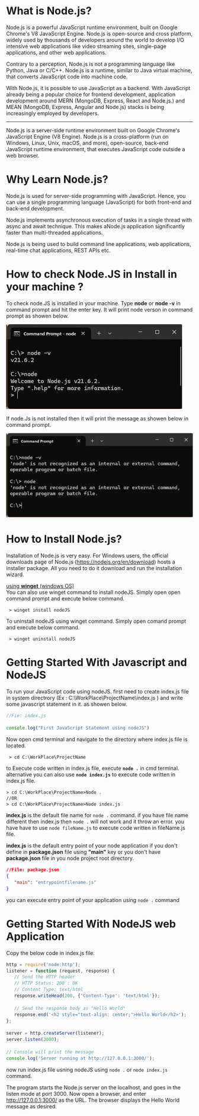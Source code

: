 # What is Node.js?
Node.js is a powerful JavaScript runtime environment, built on Google Chrome's V8 JavaScript Engine. Node.js is open-source and cross platform, widely used by thousands of developers around the world to develop I/O intensive web applications like video streaming sites, single-page applications, and other web applications.

Contrary to a perception, Node.js is not a programming language like Python, Java or C/C++. Node.js is a runtime, similar to Java virtual machine, that converts JavaScript code into machine code.

With Node.js, it is possible to use JavaScript as a backend. With JavaScript already being a popular choice for frontend development, application development around MERN (MongoDB, Express, React and Node.js.) and MEAN (MongoDB, Express, Angular and Node.js) stacks is being increasingly employed by developers.

----------------------------------
Node.js is a server-side runtime environment built on Google Chrome's JavaScript Engine (V8 Engine). Node.js is a cross-platform (run on Windows, Linux, Unix, macOS, and more), open-source, back-end JavaScript runtime environment, that executes JavaScript code outside a web browser.


# Why Learn Node.js?
Node.js is used for server-side programming with JavaScript. Hence, you can use a single programming language (JavaScript) for both front-end and back-end development.

Node.js implements asynchronous execution of tasks in a single thread with async and await technique. This makes aNode.js application significantly faster than multi-threaded applications.

Node.js is being used to build command line applications, web applications, real-time chat applications, REST APIs etc.
   
# How to check Node.JS in Install in your machine ?
To check node.JS is installed in your machine. Type **node** or **node -v** in command prompt and hit the enter key. It will print node verson in command prompt as showen below.

  ![Screenshot](https://github.com/ladpriteshkumar/Learn-NodeJS/blob/e122d6f4f4c75feab576bb5e784ad28929c4a53a/Images/node%20and%20node_v%20command.png)

If node.Js is not installed then it will print the message as showen below in command prompt.
 
  ![Screenshot](/Images/node_and_node-v_command_node_not_install.png)

# How to Install Node.js?
Installation of Node.js is very easy. For Windows users, the official downloads page of Node.js (https://nodejs.org/en/download) hosts a installer package. All you need to do it download and run the installation wizard.

<ins>using **winget** (windows OS)</ins><br> 
You can also use winget command to install nodeJS. Simply open open command prompt and execute below command.

```command prompt
 > winget install nodeJS
```
To uninstall nodeJS using winget command. Simply open comand prompt and execute below command.

```command prompt
 > winget uninstall nodeJS
```

# Getting Started With Javascript and NodeJS 
To run your JavaScript code using nodeJS. first need to create index.js file in system directrory (Ex : C:\WorkPlace\ProjectName\index.js ) and write some javascript statement in it. as showen below.


```JavaScript
//Fie: index.js

console.log("First JavaScript Statement using nodeJS")

```

Now open cmd terminal and navigate to the directory where index.js file is located.

```Command Propmt
 > cd C:\WorkPlace\ProjectName
```

to Execute code written in index.js file, execute **```node .```** in cmd terminal. alternative you can also use **```node index.js```** to execute code written in index.js file.<br> 

```command Prompt
> cd C:\WorkPlace\ProjectName>Node .
//OR
> cd C:\WorkPlace\ProjectName>Node index.js
```

**index.js** is the default file name for ```node .``` command. if you have file name different then index.js then ```node .``` will not work and it throw an error. you have have to use ```node fileName.js``` to execute code written in fileName.js file.



**index.js** is the default entry point of  your node application if you don't define in **package.json** file using **"main"** key or you don't have **package.json** file in you node project root directory.
```JSON
//File: package.json
{
   "main": "entrypointfilename.js"
}
```

you can execute entry point of your application using ```node .``` command



# Getting Started With NodeJS web Application

Copy the below code in index.js file.

```JavaScript
http = require('node:http');
listener = function (request, response) {
   // Send the HTTP header
   // HTTP Status: 200 : OK
   // Content Type: text/html
   response.writeHead(200, {'Content-Type': 'text/html'});

   // Send the response body as "Hello World"
   response.end('<h2 style="text-align: center;">Hello World</h2>');
};

server = http.createServer(listener);
server.listen(3000);

// Console will print the message
console.log('Server running at http://127.0.0.1:3000/');
```

now run index.js file usning nodeJS using ```node .``` or ```node index.js``` command.

The program starts the Node.js server on the localhost, and goes in the listen mode at port 3000. Now open a browser, and enter http://127.0.0.1:3000/ as the URL. The browser displays the Hello World message as desired.
